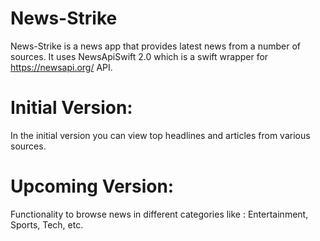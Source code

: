 # News-Strike
News-Strike is a news app that provides latest news from a number of sources.
It uses NewsApiSwift 2.0 which is a swift wrapper for https://newsapi.org/ API.

# Initial Version:
In the initial version you can view top headlines and articles from various sources.

# Upcoming Version:
Functionality to browse news in different categories like : Entertainment, Sports, Tech, etc.

